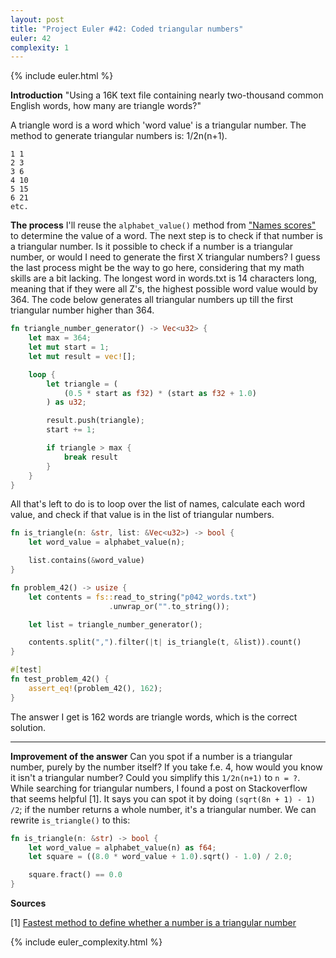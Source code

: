 ```yaml
---
layout: post
title: "Project Euler #42: Coded triangular numbers"
euler: 42
complexity: 1
---
```


{% include euler.html %}

**Introduction**
"Using a 16K text file containing nearly two-thousand common English words, how many are triangle words?"

A triangle word is a word which 'word value' is a triangular number. The method to generate triangular numbers is: 1/2n(n+1).

```
1 1
2 3
3 6
4 10
5 15
6 21
etc.
```

**The process**
I'll reuse the `alphabet_value()` method from ["Names scores"](/2021/10/30/project-euler-22-names-scores.html) to determine the value of a word. The next step is to check if that number is a triangular number. Is it possible to check if a number is a triangular number, or would I need to generate the first X triangular numbers? I guess the last process might be the way to go here, considering that my math skills are a bit lacking. The longest word in words.txt is 14 characters long, meaning that if they were all Z's, the highest possible word value would by 364. The code below generates all triangular numbers up till the first triangular number higher than 364.

```rust
fn triangle_number_generator() -> Vec<u32> {
    let max = 364;
    let mut start = 1;
    let mut result = vec![];

    loop {
        let triangle = (
            (0.5 * start as f32) * (start as f32 + 1.0)
        ) as u32;

        result.push(triangle);
        start += 1;

        if triangle > max {
            break result
        }
    }
}
```

All that's left to do is to loop over the list of names, calculate each word value, and check if that value is in the list of triangular numbers.

```rust
fn is_triangle(n: &str, list: &Vec<u32>) -> bool {
    let word_value = alphabet_value(n);

    list.contains(&word_value)
}

fn problem_42() -> usize {
    let contents = fs::read_to_string("p042_words.txt")
                      .unwrap_or("".to_string());

    let list = triangle_number_generator();

    contents.split(",").filter(|t| is_triangle(t, &list)).count()
}

#[test]
fn test_problem_42() {
    assert_eq!(problem_42(), 162);
}
```

The answer I get is 162 words are triangle words, which is the correct solution.

---

**Improvement of the answer**
Can you spot if a number is a triangular number, purely by the number itself? If you take f.e. 4, how would you know it isn't a triangular number? Could you simplify this `1/2n(n+1)` to `n = ?`. While searching for triangular numbers, I found a post on Stackoverflow that seems helpful [1]. It says you can spot it by doing `(sqrt(8n + 1) - 1) /2`; if the number returns a whole number, it's a triangular number. We can rewrite `is_triangle()` to this:

```rust
fn is_triangle(n: &str) -> bool {
    let word_value = alphabet_value(n) as f64;
    let square = ((8.0 * word_value + 1.0).sqrt() - 1.0) / 2.0;

    square.fract() == 0.0
}
```

**Sources**

\[1\] [Fastest method to define whether a number is a triangular number](https://stackoverflow.com/a/2913319/1694362)

{% include euler_complexity.html %}
